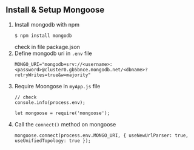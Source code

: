 ## Install & Setup Mongoose
1. Install mongodb with npm
    ```shell
    $ npm install mongodb
    ```
    check in file package.json
2. Define mongodb uri in `.env` file
   ```shell
   MONGO_URI="mongodb+srv://<username>:<password>@cluster0.gb5bnce.mongodb.net/<dbname>?retryWrites=true&w=majority"
   ```
3. Require Moongose in `myApp.js` file
    ```shell
    // check 
    console.info(process.env);

    let mongoose = require('mongoose');
    ```
4. Call the `connect()` method on mongoose
    ```shell
    mongoose.connect(process.env.MONGO_URI, { useNewUrlParser: true, useUnifiedTopology: true });
    ```